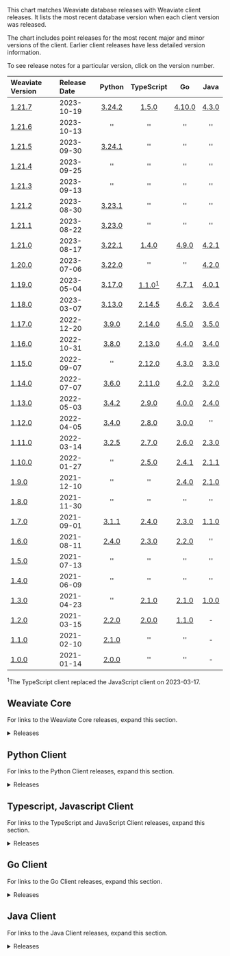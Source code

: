This chart matches Weaviate database releases with Weaviate client releases. It
lists the most recent database version when each client version was released.

The chart includes point releases for the most recent major and minor versions
of the client. Earlier client releases have less detailed version information.

To see release notes for a particular version, click on the version number.

|Weaviate Version|Release Date|Python|TypeScript|Go|Java|
|:-|:-|:-:|:-:|:-:|:-:|
|[1.21.7][c1.21.7]|2023-10-19|[3.24.2][p3.24.2]|[1.5.0][ts1.5.0]|[4.10.0][g4.10.0]|[4.3.0][j4.3.0]|
|[1.21.6][c1.21.6]|2023-10-13|''|''|''|''|
|[1.21.5][c1.21.5]|2023-09-30|[3.24.1][p3.24.1]|''|''|''|
|[1.21.4][c1.21.4]|2023-09-25|''|''|''|''|
|[1.21.3][c1.21.3]|2023-09-13|''|''|''|''|
|[1.21.2][c1.21.2]|2023-08-30|[3.23.1][p3.23.1]| '' | '' | '' |
|[1.21.1][c1.21.1]|2023-08-22|[3.23.0][p3.23.0]| '' | '' | '' |
|[1.21.0][c1.21.0]|2023-08-17|[3.22.1][p3.22.1]|[1.4.0][ts1.4.0]|[4.9.0][g4.9.0]|[4.2.1][j4.2.1]|
|[1.20.0][c1.20.0]|2023-07-06|[3.22.0][p3.22.0]| '' | '' |[4.2.0][j4.2.0]|
|[1.19.0][c1.19.0]|2023-05-04|[3.17.0][p3.17.0]|[1.1.0][ts1.1.0][<sup>1</sup>](#typescriptChange)|[4.7.1][g4.7.1]|[4.0.1][j4.0.1]|
|[1.18.0][c1.18.0]|2023-03-07|[3.13.0][p3.13.0]|[2.14.5][js2.14.5]|[4.6.2][g4.6.2]|[3.6.4][j3.6.4]|
|[1.17.0][c1.17.0]|2022-12-20|[3.9.0][p3.9.0]|[2.14.0][js2.14.0]|[4.5.0][g4.5.0]|[3.5.0][j3.5.0]|
|[1.16.0][c1.16.0]|2022-10-31|[3.8.0][p3.8.0]|[2.13.0][js2.13.0]|[4.4.0][g4.4.0]|[3.4.0][j3.4.0]|
|[1.15.0][c1.15.0]|2022-09-07| '' |[2.12.0][js2.12.0]|[4.3.0][g4.3.0]|[3.3.0][j3.3.0]|
|[1.14.0][c1.14.0]|2022-07-07|[3.6.0][p3.6.0]|[2.11.0][js2.11.0]|[4.2.0][g4.2.0]|[3.2.0][j3.2.0]|
|[1.13.0][c1.13.0]|2022-05-03|[3.4.2][p3.4.2]|[2.9.0][js2.9.0]|[4.0.0][g4.0.0]|[2.4.0][j2.4.0]|
|[1.12.0][c1.12.0]|2022-04-05|[3.4.0][p3.4.0]|[2.8.0][js2.8.0]|[3.0.0][g3.0.0]| '' |
|[1.11.0][c1.11.0]|2022-03-14|[3.2.5][p3.2.5]|[2.7.0][js2.7.0]|[2.6.0][g2.6.0]|[2.3.0][j2.3.0]|
|[1.10.0][c1.10.0]|2022-01-27| '' |[2.5.0][js2.5.0]|[2.4.1][g2.4.1]|[2.1.1][j2.1.1]|
|[1.9.0][c1.9.0]|2021-12-10| '' | '' |[2.4.0][g2.4.0]|[2.1.0][j2.1.0]|
|[1.8.0][c1.8.0]|2021-11-30| '' | '' | '' | '' |
|[1.7.0][c1.7.0]|2021-09-01|[3.1.1][p3.1.1]|[2.4.0][js2.4.0]|[2.3.0][g2.3.0]|[1.1.0][j1.1.0]|
|[1.6.0][c1.6.0]|2021-08-11|[2.4.0][p2.4.0]|[2.3.0][js2.3.0]|[2.2.0][g2.2.0]| '' |
|[1.5.0][c1.5.0]|2021-07-13| '' | '' | '' | '' |
|[1.4.0][c1.4.0]|2021-06-09| '' | '' | '' | '' |
|[1.3.0][c1.3.0]|2021-04-23| '' |[2.1.0][js2.1.0]|[2.1.0][g2.1.0]|[1.0.0][j1.0.0]|
|[1.2.0][c1.2.0]|2021-03-15|[2.2.0][p2.2.0]|[2.0.0][js2.0.0]|[1.1.0][g1.1.0]|-|
|[1.1.0][c1.1.0]|2021-02-10|[2.1.0][p2.1.0]| '' | '' |-|
|[1.0.0][c1.0.0]|2021-01-14|[2.0.0][p2.0.0]| '' | '' |-|

<a name="typescriptChange"><sup>1</sup></a>The TypeScript client replaced the JavaScript client on 2023-03-17.

## Weaviate Core

For links to the Weaviate Core releases, expand this section.

<details>
  <summary>Releases</summary>

  |Weaviate Version|Release Date|
  |:-|:-|
  |[1.21.7][c1.21.7]|2023-10-19|
  |[1.21.6][c1.21.6]|2023-10-13|
  |[1.21.5][c1.21.5]|2023-09-30|
  |[1.21.4][c1.21.4]|2023-09-25|
  |[1.21.3][c1.21.3]|2023-09-13|
  |[1.21.2][c1.21.2]|2023-08-30|
  |[1.21.1][c1.21.1]|2023-08-22|
  |[1.21.0][c1.21.0]|2023-08-17|
  |[1.20.6][c1.20.6]|2023-08-22|
  |[1.20.5][c1.20.5]|2023-08-05|
  |[1.20.4][c1.20.4]|2023-08-01|
  |[1.20.3][c1.20.3]|2023-07-26|
  |[1.20.2][c1.20.2]|2023-07-19|
  |[1.20.1][c1.20.1]|2023-07-13|
  |[1.20.0][c1.20.0]|2023-07-06|
  |[1.19.13][c1.19.13]|2023-08-22|
  |[1.19.12][c1.19.12]|2023-07-06|
  |[1.19.11][c1.19.11]|2023-06-29|
  |[1.19.10][c1.19.10]|2023-06-28|
  |[1.19.9][c1.19.9]|2023-06-22|
  |[1.19.8][c1.19.8]|2023-06-14|
  |[1.19.7][c1.19.7]|2023-06-12|
  |[1.19.6][c1.19.6]|2023-05-24|
  |[1.19.5][c1.19.5]|2023-05-18|
  |[1.19.4][c1.19.4]|2023-05-17|
  |[1.19.3][c1.19.3]|2023-05-12|
  |[1.19.2][c1.19.2]|2023-05-11|
  |[1.19.1][c1.19.1]|2023-05-10|
  |[1.19.0][c1.19.0]|2023-05-04|
  |[1.18.6][c1.18.6]|2023-08-22|
  |[1.18.5][c1.18.5]|2023-05-17|
  |[1.18.4][c1.18.4]|2023-04-24|
  |[1.18.3][c1.18.3]|2023-04-04|
  |[1.18.2][c1.18.2]|2023-03-24|
  |[1.18.1][c1.18.1]|2023-03-16|
  |[1.18.0][c1.18.0]|2023-03-07|
  |[1.17.6][c1.17.6]|2023-03-07|
  |[1.17.5][c1.17.5]|2023-02-28|
  |[1.17.4][c1.17.4]|2023-02-19|
  |[1.17.3][c1.17.3]|2023-02-07|
  |[1.17.2][c1.17.2]|2023-01-26|
  |[1.17.1][c1.17.1]|2023-01-17|
  |[1.17.0][c1.17.0]|2022-12-20|
  |[1.16.9][c1.16.9]|2022-12-18|
  |[1.16.8][c1.16.8]|2022-12-16|
  |[1.16.7][c1.16.7]|2022-12-15|
  |[1.16.6][c1.16.6]|2022-12-06|
  |[1.16.5][c1.16.5]|2022-11-21|
  |[1.16.4][c1.16.4]|2022-11-18|
  |[1.16.3][c1.16.3]|2022-11-15|
  |[1.16.2][c1.16.2]|2022-11-15|
  |[1.16.1][c1.16.1]|2022-11-10|
  |[1.16.0][c1.16.0]|2022-10-31|
  |[1.15.5][c1.15.5]|2022-10-18|
  |[1.15.4][c1.15.4]|2022-10-11|
  |[1.15.3][c1.15.3]|2022-09-28|
  |[1.15.2][c1.15.2]|2022-09-26|
  |[1.15.1][c1.15.1]|2022-09-21|
  |[1.15.0][c1.15.0]|2022-09-07|
  |[1.14.1][c1.14.1]|2022-07-08|
  |[1.14.0][c1.14.0]|2022-07-07|
  |[1.13.2][c1.13.2]|2022-05-20|
  |[1.13.1][c1.13.1]|2022-05-03|
  |[1.13.0][c1.13.0]|2022-05-03|
  |[1.12.2][c1.12.2]|2022-04-13|
  |[1.12.1][c1.12.1]|2022-04-07|
  |[1.12.0][c1.12.0]|2022-04-05|
  |[1.11.0][c1.11.0]|2022-03-14|
  |[1.10.1][c1.10.1]|2022-02-01|
  |[1.10.0][c1.10.0]|2022-01-27|
  |[1.9.1][c1.9.1]|2022-01-19|
  |[1.9.0][c1.9.0]|2021-12-10|
  |[1.8.0][c1.8.0]|2021-11-30|
  |[1.7.2][c1.7.2]|2021-09-28|
  |[1.7.1][c1.7.1]|2021-09-17|
  |[1.7.0][c1.7.0]|2021-09-01|
  |[1.6.0][c1.6.0]|2021-08-11|
  |[1.5.2][c1.5.2]|2021-08-10|
  |[1.5.1][c1.5.1]|2021-07-29|
  |[1.5.0][c1.5.0]|2021-07-13|
  |[1.4.1][c1.4.1]|2021-06-15|
  |[1.4.0][c1.4.0]|2021-06-09|
  |[1.3.0][c1.3.0]|2021-04-23|
  |[1.2.1][c1.2.1]|2021-03-25|
  |[1.2.0][c1.2.0]|2021-03-15|
  |[1.1.0][c1.1.0]|2021-02-10|
  |[1.0.4][c1.0.0]|2021-02-01|
  |[1.0.3][c1.0.0]|2021-01-15|
  |[1.0.2][c1.0.0]|2021-01-14|
  |[1.0.1][c1.0.0]|2021-01-14|
  |[1.0.0][c1.0.0]|2021-01-14|

</details>

## Python Client

For links to the Python Client releases, expand this section.

<details>
  <summary>Releases</summary>

   |Client Version|Release Date|
   |:-|:-|
   |[3.24.2][p3.24.2]|2023-10-04|
   |[3.24.1][p3.24.1]|2023-09-11|
   |[3.23.2][p3.23.2]|2023-08-29|
   |[3.23.1][p3.23.1]|2023-08-25|
   |[3.23.0][p3.23.0]|2023-08-22|
   |[3.22.1][p3.22.1]|2023-07-10|
   |[3.22.0][p3.22.0]|2023-07-06|
   |[3.21.0][p3.21.0]|2023-06-18|
   |[3.20.1][p3.20.1]|2023-06-14|
   |[3.20.0][p3.20.0]|2023-06-12|
   |[3.19.2][p3.19.2]|2023-05-25|
   |[3.19.1][p3.19.1]|2023-05-18|
   |[3.19.0][p3.19.0]|2023-05-18|
   |[3.18.0][p3.18.0]|2023-05-09|
   |[3.17.1][p3.17.1]|2023-05-08|
   |[3.17.0][p3.17.0]|2023-05-04|
   |[3.16.2][p3.16.2]|2023-04-26|
   |[3.16.1][p3.16.1]|2023-04-24|
   |[3.16.0][p3.16.0]|2023-04-24|
   |[3.15.6][p3.15.6]|2023-04-15|
   |[3.15.5][p3.15.5]|2023-04-09|
   |[3.15.4][p3.15.4]|2023-04-08|
   |[3.15.3][p3.15.3]|2023-03-23|
   |[3.15.2][p3.15.2]|2023-03-15|
   |[3.15.1][p3.15.1]|2023-03-13|
   |[3.15.0][p3.15.0]|2023-03-12|
   |[3.14.0][p3.14.0]|2023-03-07|
   |[3.13.0][p3.13.0]|2023-03-02|
   |[3.12.0][p3.12.0]|2023-02-24|
   |[3.11.0][p3.11.0]|2023-01-20|
   |[3.10.0][p3.10.0]|2022-12-21|
   |[3.9.0][p3.9.0]|2022-11-09|
   |[3.8.0][p3.8.0]|2022-09-07|
   |[3.7.0][p3.7.0]|2022-07-29|
   |[3.6.0][p3.6.0]|2022-07-06|
   |[3.5.1][p3.5.1]|2022-05-18|
   |[3.5.0][p3.5.0]|2022-05-08|
   |[3.4.2][p3.4.2]|2022-04-12|
   |[3.4.1][p3.4.1]|2022-04-06|
   |[3.4.0][p3.4.0]|2022-04-04|
   |[3.2.5][p3.2.5]|2021-10-26|
   |[3.2.4][p3.2.4]|2021-10-26|
   |[3.2.3][p3.2.3]|2021-10-13|
   |[3.2.2][p3.2.2]|2021-09-27|
   |[3.2.1][p3.2.1]|2021-09-02|
   |[3.2.0][p3.2.0]|2021-09-02|
   |[3.1.1][p3.1.1]|2021-08-24|
   |[3.1.0][p3.1.0]|2021-08-17|
   |[3.0.0][p3.0.0]|2021-08-17|
   |[2.5.0][p2.5.0]|2021-06-03|
   |[2.4.0][p2.4.0]|2021-04-23|
   |[2.3.0][p2.3.0]|2021-03-26|
   |[2.2.0][p2.2.0]|2021-02-17|
   |[2.1.0][p2.1.0]|2021-02-08|
   |[2.0.0][p2.0.0]|2021-01-11|

</details>

## Typescript, Javascript Client

For links to the TypeScript and JavaScript Client releases, expand this section.

<details>
  <summary>Releases</summary>

  ### TypeScript Client

  |Client Version|Release Date|
  |:-|:-|
  |[1.5.0][ts1.5.0]|2023-08-22|
  |[1.4.0][ts1.4.0]|2023-07-06|
  |[1.3.3][ts1.3.3]|2023-06-14|
  |[1.3.2][ts1.3.2]|2023-05-26|
  |[1.3.1][ts1.3.1]|2023-05-16|
  |[1.3.0][ts1.3.0]|2023-05-08|
  |[1.2.0][ts1.2.0]|2023-05-05|
  |[1.1.0][ts1.1.0]|2023-04-21|
  |[1.0.0][ts1.0.0]|2023-05-04|

  ### JavaScript Client

  |Client Version|Release Date|
  |:-|:-|
  |[2.14.5][js2.14.5]|2023-03-21|
  |[2.14.4][js2.14.4]|2023-02-07|
  |[2.14.3][js2.14.3]|2023-01-27|
  |[2.14.2][js2.14.2]|2022-12-27|
  |[2.14.1][js2.14.1]|2022-12-27|
  |[2.14.0][js2.14.0]|2022-12-20|
  |[2.13.0][js2.13.0]|2022-10-31|
  |[2.12.1][js2.12.1]|2023-09-27|
  |[2.12.0][js2.12.0]|2022-09-07|
  |[2.11.1][js2.11.1]|2022-07-12|
  |[2.11.0][js2.11.0]|2022-07-07|
  |[2.10.1][js2.10.1]|2022-05-31|
  |[2.10.0][js2.10.0]|2022-05-25|
  |[2.9.0][js2.9.0]|2022-05-03|
  |[2.8.0][js2.8.0]|2022-04-05|
  |[2.7.0][js2.7.0]|2022-03-11|
  |[2.6.0][js2.6.0]|2021-11-30|
  |[2.5.0][js2.6.0]|2021-11-30|
  |[2.4.0][js2.4.0]|2021-08-31|
  |[2.3.0][js2.3.0]|2021-06-07|
  |[2.2.0][js2.2.0]|2021-04-23|
  |[2.1.0][js2.1.0]|2021-04-20|
  |[2.0.0][js2.0.0]|2021-01-13|
  |[1.1.2][js1.1.2]|2020-10-03|
  |[1.1.1][js1.1.1]|2020-10-03|
  |[1.1.0][js1.1.0]|2020-10-03|
  |[1.0.0][js1.0.0]|2020-09-15|

</details>


## Go Client

For links to the Go Client releases, expand this section.

<details>
  <summary>Releases</summary>

  |Client Version|Release Date|
  |:-|:-|
  |[4.10.0][g4.10.0]|2023-08-22|
  |[4.9.0][g4.9.0]|2023-07-06|
  |[4.8.1][g4.8.1]|2023-05-26|
  |[4.8.0][g4.8.0]|2023-05-05|
  |[4.7.1][g4.7.1]|2023-04-14|
  |[4.7.0][g4.7.0]|2023-04-03|
  |[4.6.4][g4.6.4]|2023-03-25|
  |[4.6.3][g4.6.3]|2023-03-14|
  |[4.6.2][g4.6.2]|2023-03-07|
  |[4.6.1][g4.6.1]|2023-02-01|
  |[4.6.0][g4.6.0]|2023-02-01|
  |[4.5.2][g4.5.2]|2023-01-19|
  |[4.5.1][g4.5.1]|2023-01-17|
  |[4.5.0][g4.5.0]|2022-12-20|
  |[4.4.0][g4.4.0]|2022-10-31|
  |[4.3.1][g4.3.1]|2022-09-27|
  |[4.3.0][g4.3.0]|2022-09-07|
  |[4.2.1][g4.2.1]|2022-07-12|
  |[4.2.0][g4.2.0]|2022-07-07|
  |[4.1.0][g4.1.0]|2022-05-25|
  |[4.0.0][g4.0.0]|2022-05-03|
  |[3.0.0][g3.0.0]|2022-04-05|
  |[2.6.2][g2.6.2]|2022-10-31|
  |[2.6.1][g2.6.1]|2022-05-04|
  |[2.6.0][g2.6.0]|2022-03-11|
  |[2.5.0][g2.5.0]|2022-02-01|
  |[2.4.1][g2.4.1]|2021-12-15|
  |[2.4.0][g2.4.0]|2021-11-30|
  |[2.3.0][g2.3.0]|2021-08-31|
  |[2.2.0][g2.2.0]|2021-06-07|
  |[2.1.0][g2.1.0]|2021-04-23|
  |[2.0.1][g2.0.1]|2021-03-25|
  |[2.0.0][g2.0.0]|2021-03-23|
  |[1.1.2][g1.1.2]|2021-10-31|
  |[1.1.1][g1.1.1]|2021-05-04|
  |[1.1.0][g1.1.0]|2020-11-09|
  |[1.0.0][g1.0.0]|2020-11-06|


</details>

## Java Client

For links to the Java Client releases, expand this section.

<details>
  <summary>Releases</summary>

  |[4.3.0][j4.3.0]|2023-08-22|
  |[4.2.1][j4.2.1]|2023-07-26|
  |[4.2.0][j4.2.0]|2023-07-06|
  |[4.1.2][j4.1.2]|2023-05-26|
  |[4.1.1][j4.1.1]|2023-05-21|
  |[4.1.0][j4.1.0]|2023-05-05|
  |[4.0.2][j4.0.2]|2023-03-28|
  |[4.0.1][j4.0.1]|2023-03-16|
  |[4.0.0][j4.0.0]|2023-03-14|
  |[3.6.5][j3.6.5]|2023-03-13|
  |[3.6.4][j3.6.4]|2023-03-07|
  |[3.6.3][j3.6.3]|2023-03-01|
  |[3.6.2][j3.6.2]|2023-02-23|
  |[3.6.1][j3.6.1]|2023-02-22|
  |[3.6.0][j3.6.0]|2023-02-09|
  |[3.5.0][j3.5.0]|2022-12-20|
  |[3.4.2][j3.4.2]|2022-11-21|
  |[3.4.1][j3.4.1]|2022-11-18|
  |[3.4.0][j3.4.0]|2022-10-31|
  |[3.3.2][j3.3.2]|2022-10-29|
  |[3.3.1][j3.3.1]|2022-09-29|
  |[3.3.0][j3.3.0]|2022-09-07|
  |[3.2.1][j3.2.1]|2022-07-12|
  |[3.2.0][j3.2.0]|2022-07-07|
  |[3.1.1][j3.1.1]|2022-06-02|
  |[3.1.0][j3.1.0]|2022-05-25|
  |[3.0.0][j3.1.0]|2022-05-04|
  |[2.4.0][j2.4.0]|2022-04-05|
  |[2.3.0][j2.3.0]|2022-03-11|
  |[2.2.2][j2.2.2]|2022-02-08|
  |[2.2.1][j2.2.1]|2022-02-07|
  |[2.2.0][j2.2.0]|2022-02-01|
  |[2.1.1][j2.1.1]|2021-12-15|
  |[2.1.0][j2.1.0]|2021-11-30|
  |[2.0.0][j2.0.0]|2021-11-04|
  |[1.2.1][j1.2.1]|2021-09-28|
  |[1.2.0][j1.2.0]|2021-09-10|
  |[1.1.2][j1.1.2]|2021-08-31|
  |[1.1.1][j1.1.1]|2021-08-10|
  |[1.1.0][j1.1.0]|2021-06-07|
  |[1.0.2][j1.0.2]|2021-04-26|
  |[1.0.1][j1.0.1]|2021-04-23|
  |[1.0.0][j1.0.0]|2021-04-22|

</details>


[comment]: # ( core links )

[c1.21.7]: https://github.com/weaviate/weaviate/releases/tag/v1.21.7
[c1.21.6]: https://github.com/weaviate/weaviate/releases/tag/v1.21.6
[c1.21.5]: https://github.com/weaviate/weaviate/releases/tag/v1.21.5
[c1.21.4]: https://github.com/weaviate/weaviate/releases/tag/v1.21.4
[c1.21.3]: https://github.com/weaviate/weaviate/releases/tag/v1.21.3
[c1.21.2]: https://github.com/weaviate/weaviate/releases/tag/v1.21.2
[c1.21.1]: https://github.com/weaviate/weaviate/releases/tag/v1.21.1
[c1.21.0]: https://github.com/weaviate/weaviate/releases/tag/v1.21.0
[c1.20.6]: https://github.com/weaviate/weaviate/releases/tag/v1.20.6
[c1.20.5]: https://github.com/weaviate/weaviate/releases/tag/v1.20.5
[c1.20.4]: https://github.com/weaviate/weaviate/releases/tag/v1.20.4
[c1.20.3]: https://github.com/weaviate/weaviate/releases/tag/v1.20.3
[c1.20.2]: https://github.com/weaviate/weaviate/releases/tag/v1.20.2
[c1.20.1]: https://github.com/weaviate/weaviate/releases/tag/v1.20.1
[c1.20.0]: https://github.com/weaviate/weaviate/releases/tag/v1.20.0
[c1.19.13]: https://github.com/weaviate/weaviate/releases/tag/v1.19.13
[c1.19.12]: https://github.com/weaviate/weaviate/releases/tag/v1.19.12
[c1.19.11]: https://github.com/weaviate/weaviate/releases/tag/v1.19.11
[c1.19.10]: https://github.com/weaviate/weaviate/releases/tag/v1.19.10
[c1.19.9]: https://github.com/weaviate/weaviate/releases/tag/v1.19.9
[c1.19.8]: https://github.com/weaviate/weaviate/releases/tag/v1.19.8
[c1.19.7]: https://github.com/weaviate/weaviate/releases/tag/v1.19.7
[c1.19.6]: https://github.com/weaviate/weaviate/releases/tag/v1.19.6
[c1.19.5]: https://github.com/weaviate/weaviate/releases/tag/v1.19.5
[c1.19.4]: https://github.com/weaviate/weaviate/releases/tag/v1.19.4
[c1.19.3]: https://github.com/weaviate/weaviate/releases/tag/v1.19.3
[c1.19.2]: https://github.com/weaviate/weaviate/releases/tag/v1.19.2
[c1.19.1]: https://github.com/weaviate/weaviate/releases/tag/v1.19.1
[c1.19.0]: https://github.com/weaviate/weaviate/releases/tag/v1.19.0
[c1.18.6]: https://github.com/weaviate/weaviate/releases/tag/v1.18.6
[c1.18.5]: https://github.com/weaviate/weaviate/releases/tag/v1.18.5
[c1.18.4]: https://github.com/weaviate/weaviate/releases/tag/v1.18.4
[c1.18.3]: https://github.com/weaviate/weaviate/releases/tag/v1.18.3
[c1.18.2]: https://github.com/weaviate/weaviate/releases/tag/v1.18.2
[c1.18.1]: https://github.com/weaviate/weaviate/releases/tag/v1.18.1
[c1.18.0]: https://github.com/weaviate/weaviate/releases/tag/v1.18.0
[c1.17.6]: https://github.com/weaviate/weaviate/releases/tag/v1.17.6
[c1.17.5]: https://github.com/weaviate/weaviate/releases/tag/v1.17.5
[c1.17.4]: https://github.com/weaviate/weaviate/releases/tag/v1.17.4
[c1.17.3]: https://github.com/weaviate/weaviate/releases/tag/v1.17.3
[c1.17.2]: https://github.com/weaviate/weaviate/releases/tag/v1.17.2
[c1.17.1]: https://github.com/weaviate/weaviate/releases/tag/v1.17.1
[c1.17.0]: https://github.com/weaviate/weaviate/releases/tag/v1.17.0
[c1.16.9]: https://github.com/weaviate/weaviate/releases/tag/v1.16.9
[c1.16.8]: https://github.com/weaviate/weaviate/releases/tag/v1.16.8
[c1.16.7]: https://github.com/weaviate/weaviate/releases/tag/v1.16.7
[c1.16.6]: https://github.com/weaviate/weaviate/releases/tag/v1.16.6
[c1.16.5]: https://github.com/weaviate/weaviate/releases/tag/v1.16.5
[c1.16.4]: https://github.com/weaviate/weaviate/releases/tag/v1.16.4
[c1.16.3]: https://github.com/weaviate/weaviate/releases/tag/v1.16.3
[c1.16.2]: https://github.com/weaviate/weaviate/releases/tag/v1.16.2
[c1.16.1]: https://github.com/weaviate/weaviate/releases/tag/v1.16.1
[c1.16.0]: https://github.com/weaviate/weaviate/releases/tag/v1.16.0
[c1.15.5]: https://github.com/weaviate/weaviate/releases/tag/v1.15.5
[c1.15.4]: https://github.com/weaviate/weaviate/releases/tag/v1.15.4
[c1.15.3]: https://github.com/weaviate/weaviate/releases/tag/v1.15.3
[c1.15.2]: https://github.com/weaviate/weaviate/releases/tag/v1.15.2
[c1.15.1]: https://github.com/weaviate/weaviate/releases/tag/v1.15.1
[c1.15.0]: https://github.com/weaviate/weaviate/releases/tag/v1.15.0
[c1.14.1]: https://github.com/weaviate/weaviate/releases/tag/v1.14.1
[c1.14.0]: https://github.com/weaviate/weaviate/releases/tag/v1.14.0
[c1.13.2]: https://github.com/weaviate/weaviate/releases/tag/v1.13.2
[c1.13.1]: https://github.com/weaviate/weaviate/releases/tag/v1.13.1
[c1.13.0]: https://github.com/weaviate/weaviate/releases/tag/v1.13.0
[c1.12.2]: https://github.com/weaviate/weaviate/releases/tag/v1.12.2
[c1.12.1]: https://github.com/weaviate/weaviate/releases/tag/v1.12.1
[c1.12.0]: https://github.com/weaviate/weaviate/releases/tag/v1.12.0
[c1.11.0]: https://github.com/weaviate/weaviate/releases/tag/v1.11.0
[c1.10.1]: https://github.com/weaviate/weaviate/releases/tag/v1.10.1
[c1.10.0]: https://github.com/weaviate/weaviate/releases/tag/v1.10.0
[c1.9.1]: https://github.com/weaviate/weaviate/releases/tag/v1.9.1
[c1.9.0]: https://github.com/weaviate/weaviate/releases/tag/v1.9.0
[c1.8.0]: https://github.com/weaviate/weaviate/releases/tag/v1.8.0
[c1.7.2]: https://github.com/weaviate/weaviate/releases/tag/v1.7.2
[c1.7.1]: https://github.com/weaviate/weaviate/releases/tag/v1.7.1
[c1.7.0]: https://github.com/weaviate/weaviate/releases/tag/v1.7.0
[c1.6.0]: https://github.com/weaviate/weaviate/releases/tag/v1.6.0
[c1.5.2]: https://github.com/weaviate/weaviate/releases/tag/v1.5.2
[c1.5.1]: https://github.com/weaviate/weaviate/releases/tag/v1.5.1
[c1.5.0]: https://github.com/weaviate/weaviate/releases/tag/v1.5.0
[c1.4.1]: https://github.com/weaviate/weaviate/releases/tag/v1.4.1
[c1.4.0]: https://github.com/weaviate/weaviate/releases/tag/v1.4.0
[c1.3.0]: https://github.com/weaviate/weaviate/releases/tag/v1.3.0
[c1.2.1]: https://github.com/weaviate/weaviate/releases/tag/v1.2.1
[c1.2.0]: https://github.com/weaviate/weaviate/releases/tag/v1.2.0
[c1.1.0]: https://github.com/weaviate/weaviate/releases/tag/v1.1.0
[c1.0.0]: https://github.com/weaviate/weaviate/releases/tag/v1.0.0

[comment]: # ( python client links )

[p3.24.2]: https://github.com/weaviate/weaviate-python-client/releases/tag/v3.24.2
[p3.24.1]: https://github.com/weaviate/weaviate-python-client/releases/tag/v3.24.1
[p3.24.0]: https://github.com/weaviate/weaviate-python-client/releases/tag/v3.24.0
[p3.23.2]: https://github.com/weaviate/weaviate-python-client/releases/tag/v3.23.2
[p3.23.1]: https://github.com/weaviate/weaviate-python-client/releases/tag/v3.23.1
[p3.23.0]: https://github.com/weaviate/weaviate-python-client/releases/tag/v3.23.0
[p3.22.1]: https://github.com/weaviate/weaviate-python-client/releases/tag/v3.22.1
[p3.22.0]: https://github.com/weaviate/weaviate-python-client/releases/tag/v3.22.0
[p3.21.0]: https://github.com/weaviate/weaviate-python-client/releases/tag/v3.21.0
[p3.20.1]: https://github.com/weaviate/weaviate-python-client/releases/tag/v3.20.1
[p3.20.0]: https://github.com/weaviate/weaviate-python-client/releases/tag/v3.20.0
[p3.19.2]: https://github.com/weaviate/weaviate-python-client/releases/tag/v3.19.2
[p3.19.1]: https://github.com/weaviate/weaviate-python-client/releases/tag/v3.19.1
[p3.19.0]: https://github.com/weaviate/weaviate-python-client/releases/tag/v3.19.0
[p3.18.0]: https://github.com/weaviate/weaviate-python-client/releases/tag/v3.19.0
[p3.17.1]: https://github.com/weaviate/weaviate-python-client/releases/tag/v3.17.1
[p3.17.0]: https://github.com/weaviate/weaviate-python-client/releases/tag/v3.17.0
[p3.16.2]: https://github.com/weaviate/weaviate-python-client/releases/tag/v3.16.2
[p3.16.1]: https://github.com/weaviate/weaviate-python-client/releases/tag/v3.16.1
[p3.16.0]: https://github.com/weaviate/weaviate-python-client/releases/tag/v3.16.0
[p3.15.6]: https://github.com/weaviate/weaviate-python-client/releases/tag/v3.15.6
[p3.15.5]: https://github.com/weaviate/weaviate-python-client/releases/tag/v3.15.5
[p3.15.4]: https://github.com/weaviate/weaviate-python-client/releases/tag/v3.15.4
[p3.15.3]: https://github.com/weaviate/weaviate-python-client/releases/tag/v3.15.3
[p3.15.2]: https://github.com/weaviate/weaviate-python-client/releases/tag/v3.15.2
[p3.15.1]: https://github.com/weaviate/weaviate-python-client/releases/tag/v3.15.1
[p3.15.0]: https://github.com/weaviate/weaviate-python-client/releases/tag/v3.15.0
[p3.14.0]: https://github.com/weaviate/weaviate-python-client/releases/tag/v3.14.0
[p3.13.0]: https://github.com/weaviate/weaviate-python-client/releases/tag/v3.13.0
[p3.12.0]: https://github.com/weaviate/weaviate-python-client/releases/tag/v3.12.0
[p3.11.0]: https://github.com/weaviate/weaviate-python-client/releases/tag/v3.11.0
[p3.10.0]: https://github.com/weaviate/weaviate-python-client/releases/tag/v3.10.0
[p3.9.0]: https://github.com/weaviate/weaviate-python-client/releases/tag/v3.9.0
[p3.8.0]: https://github.com/weaviate/weaviate-python-client/releases/tag/v3.8.0
[p3.7.0]: https://github.com/weaviate/weaviate-python-client/releases/tag/v3.7.0
[p3.6.0]: https://github.com/weaviate/weaviate-python-client/releases/tag/v3.6.0
[p3.5.1]: https://github.com/weaviate/weaviate-python-client/releases/tag/v3.5.1
[p3.5.0]: https://github.com/weaviate/weaviate-python-client/releases/tag/v3.5.0
[p3.4.2]: https://github.com/weaviate/weaviate-python-client/releases/tag/v3.4.2
[p3.4.1]: https://github.com/weaviate/weaviate-python-client/releases/tag/v3.4.1
[p3.4.0]: https://github.com/weaviate/weaviate-python-client/releases/tag/v3.4.0
[p3.2.5]: https://github.com/weaviate/weaviate-python-client/releases/tag/v3.2.5
[p3.2.4]: https://github.com/weaviate/weaviate-python-client/releases/tag/v3.2.4
[p3.2.3]: https://github.com/weaviate/weaviate-python-client/releases/tag/v3.2.3
[p3.2.2]: https://github.com/weaviate/weaviate-python-client/releases/tag/v3.2.2
[p3.2.1]: https://github.com/weaviate/weaviate-python-client/releases/tag/v3.2.1
[p3.2.0]: https://github.com/weaviate/weaviate-python-client/releases/tag/v3.2.0
[p3.1.1]: https://github.com/weaviate/weaviate-python-client/releases/tag/v3.1.1
[p3.1.0]: https://github.com/weaviate/weaviate-python-client/releases/tag/v3.1.0
[p3.0.0]: https://github.com/weaviate/weaviate-python-client/releases/tag/v3.0.0
[p2.5.0]: https://github.com/weaviate/weaviate-python-client/releases/tag/v2.5.0
[p2.4.0]: https://github.com/weaviate/weaviate-python-client/releases/tag/v2.4.0
[p2.3.0]: https://github.com/weaviate/weaviate-python-client/releases/tag/v2.3.0
[p2.2.0]: https://github.com/weaviate/weaviate-python-client/releases/tag/v2.2.0
[p2.1.0]: https://github.com/weaviate/weaviate-python-client/releases/tag/v2.1.0
[p2.0.0]: https://github.com/weaviate/weaviate-python-client/releases/tag/v2.0.0

[comment]: # ( go client links )

[g4.10.0]: https://github.com/weaviate/weaviate-go-client/releases/tag/4.10.0
[g4.9.0]: https://github.com/weaviate/weaviate-go-client/releases/tag/4.9.0
[g4.8.1]: https://github.com/weaviate/weaviate-go-client/releases/tag/4.8.1
[g4.8.0]: https://github.com/weaviate/weaviate-go-client/releases/tag/4.8.0
[g4.7.1]: https://github.com/weaviate/weaviate-go-client/releases/tag/4.7.1
[g4.7.0]: https://github.com/weaviate/weaviate-go-client/releases/tag/4.7.0
[g4.6.4]: https://github.com/weaviate/weaviate-go-client/releases/tag/4.6.4
[g4.6.3]: https://github.com/weaviate/weaviate-go-client/releases/tag/4.6.3
[g4.6.2]: https://github.com/weaviate/weaviate-go-client/releases/tag/4.6.2
[g4.6.1]: https://github.com/weaviate/weaviate-go-client/releases/tag/4.6.1
[g4.6.0]: https://github.com/weaviate/weaviate-go-client/releases/tag/4.6.0
[g4.5.2]: https://github.com/weaviate/weaviate-go-client/releases/tag/4.5.2
[g4.5.1]: https://github.com/weaviate/weaviate-go-client/releases/tag/4.5.1
[g4.5.0]: https://github.com/weaviate/weaviate-go-client/releases/tag/4.5.0
[g4.4.0]: https://github.com/weaviate/weaviate-go-client/releases/tag/4.4.0
[g4.3.1]: https://github.com/weaviate/weaviate-go-client/releases/tag/4.3.1
[g4.3.0]: https://github.com/weaviate/weaviate-go-client/releases/tag/4.3.0
[g4.2.1]: https://github.com/weaviate/weaviate-go-client/releases/tag/4.2.1
[g4.2.0]: https://github.com/weaviate/weaviate-go-client/releases/tag/4.2.0
[g4.1.0]: https://github.com/weaviate/weaviate-go-client/releases/tag/4.1.0
[g4.0.0]: https://github.com/weaviate/weaviate-go-client/releases/tag/4.0.0
[g3.0.0]: https://github.com/weaviate/weaviate-go-client/releases/tag/3.0.0
[g2.6.2]: https://github.com/weaviate/weaviate-go-client/releases/tag/2.6.2
[g2.6.1]: https://github.com/weaviate/weaviate-go-client/releases/tag/2.6.1
[g2.6.0]: https://github.com/weaviate/weaviate-go-client/releases/tag/2.6.0
[g2.5.0]: https://github.com/weaviate/weaviate-go-client/releases/tag/2.5.0
[g2.4.1]: https://github.com/weaviate/weaviate-go-client/releases/tag/2.4.1
[g2.4.0]: https://github.com/weaviate/weaviate-go-client/releases/tag/2.4.0
[g2.3.0]: https://github.com/weaviate/weaviate-go-client/releases/tag/2.3.0
[g2.2.0]: https://github.com/weaviate/weaviate-go-client/releases/tag/2.2.0
[g2.1.0]: https://github.com/weaviate/weaviate-go-client/releases/tag/2.1.0
[g2.0.1]: https://github.com/weaviate/weaviate-go-client/releases/tag/2.0.1
[g2.0.0]: https://github.com/weaviate/weaviate-go-client/releases/tag/2.0.0
[g1.1.2]: https://github.com/weaviate/weaviate-go-client/releases/tag/1.1.2
[g1.1.1]: https://github.com/weaviate/weaviate-go-client/releases/tag/1.1.1
[g1.1.0]: https://github.com/weaviate/weaviate-go-client/releases/tag/1.1.0
[g1.0.0]: https://github.com/weaviate/weaviate-go-client/releases/tag/1.0.0


[comment]: # ( javascript typescript client links )

 [ts1.5.0]: https://github.com/weaviate/typescript-client/releases/tag/v1.5.0
 [ts1.4.0]: https://github.com/weaviate/typescript-client/releases/tag/v1.4.0
 [ts1.3.3]: https://github.com/weaviate/typescript-client/releases/tag/v1.3.3
 [ts1.3.2]: https://github.com/weaviate/typescript-client/releases/tag/v1.3.2
 [ts1.3.1]: https://github.com/weaviate/typescript-client/releases/tag/v1.3.1
 [ts1.3.0]: https://github.com/weaviate/typescript-client/releases/tag/v1.3.0
 [ts1.2.0]: https://github.com/weaviate/typescript-client/releases/tag/v1.2.0
 [ts1.1.0]: https://github.com/weaviate/typescript-client/releases/tag/v1.1.0
 [ts1.0.0]: https://github.com/weaviate/typescript-client/releases/tag/v1.0.0
 [js2.14.5]: https://github.com/weaviate/weaviate-javascript-client/releases/tag/v2.14.5
 [js2.14.4]: https://github.com/weaviate/weaviate-javascript-client/releases/tag/v2.14.4
 [js2.14.3]: https://github.com/weaviate/weaviate-javascript-client/releases/tag/v2.14.3
 [js2.14.2]: https://github.com/weaviate/weaviate-javascript-client/releases/tag/v2.14.2
 [js2.14.1]: https://github.com/weaviate/weaviate-javascript-client/releases/tag/v2.14.1
 [js2.14.0]: https://github.com/weaviate/weaviate-javascript-client/releases/tag/v2.14.0
 [js2.13.0]: https://github.com/weaviate/weaviate-javascript-client/releases/tag/v2.13.0
 [js2.12.1]: https://github.com/weaviate/weaviate-javascript-client/releases/tag/v2.12.1
 [js2.12.0]: https://github.com/weaviate/weaviate-javascript-client/releases/tag/v2.12.0
 [js2.11.1]: https://github.com/weaviate/weaviate-javascript-client/releases/tag/v2.11.1
 [js2.11.0]: https://github.com/weaviate/weaviate-javascript-client/releases/tag/v2.11.0
 [js2.10.1]: https://github.com/weaviate/weaviate-javascript-client/releases/tag/v2.10.1
 [js2.10.0]: https://github.com/weaviate/weaviate-javascript-client/releases/tag/v2.10.0
 [js2.9.0]:  https://github.com/weaviate/weaviate-javascript-client/releases/tag/v2.9.0
 [js2.8.0]:  https://github.com/weaviate/weaviate-javascript-client/releases/tag/v2.8.0
 [js2.7.0]:  https://github.com/weaviate/weaviate-javascript-client/releases/tag/v2.7.0
 [js2.6.0]:  https://github.com/weaviate/weaviate-javascript-client/releases/tag/v2.6.0
 [js2.5.0]:  https://github.com/weaviate/weaviate-javascript-client/releases/tag/v2.5.0
 [js2.4.0]:  https://github.com/weaviate/weaviate-javascript-client/releases/tag/v2.4.0
 [js2.3.0]:  https://github.com/weaviate/weaviate-javascript-client/releases/tag/v2.3.0
 [js2.2.0]:  https://github.com/weaviate/weaviate-javascript-client/releases/tag/v2.2.0
 [js2.1.0]:  https://github.com/weaviate/weaviate-javascript-client/releases/tag/v2.1.0
 [js2.0.0]:  https://github.com/weaviate/weaviate-javascript-client/releases/tag/v2.0.0
 [js1.1.2]:  https://github.com/weaviate/weaviate-javascript-client/releases/tag/v1.1.2
 [js1.1.1]:  https://github.com/weaviate/weaviate-javascript-client/releases/tag/v1.1.1
 [js1.1.0]:  https://github.com/weaviate/weaviate-javascript-client/releases/tag/v.1.1.0
 [js1.0.0]:  https://github.com/weaviate/weaviate-javascript-client/releases/tag/v.1.0.0

[comment]: # ( java client links )

[j4.3.0]: https://github.com/weaviate/java-client/releases/tag/4.3.0
[j4.2.1]: https://github.com/weaviate/java-client/releases/tag/4.2.1
[j4.2.0]: https://github.com/weaviate/java-client/releases/tag/4.2.0
[j4.1.2]: https://github.com/weaviate/java-client/releases/tag/4.1.2
[j4.1.1]: https://github.com/weaviate/java-client/releases/tag/4.1.1
[j4.1.0]: https://github.com/weaviate/java-client/releases/tag/4.1.0
[j4.0.2]: https://github.com/weaviate/java-client/releases/tag/4.0.2
[j4.0.1]: https://github.com/weaviate/java-client/releases/tag/4.0.1
[j4.0.0]: https://github.com/weaviate/java-client/releases/tag/4.0.0
[j3.6.5]: https://github.com/weaviate/java-client/releases/tag/3.6.5
[j3.6.4]: https://github.com/weaviate/java-client/releases/tag/3.5.4
[j3.6.3]: https://github.com/weaviate/java-client/releases/tag/3.6.3
[j3.6.2]: https://github.com/weaviate/java-client/releases/tag/3.6.2
[j3.6.1]: https://github.com/weaviate/java-client/releases/tag/3.6.1
[j3.6.0]: https://github.com/weaviate/java-client/releases/tag/3.6.0
[j3.5.0]: https://github.com/weaviate/java-client/releases/tag/3.5.0
[j3.4.2]: https://github.com/weaviate/java-client/releases/tag/3.4.2
[j3.4.1]: https://github.com/weaviate/java-client/releases/tag/3.4.1
[j3.4.0]: https://github.com/weaviate/java-client/releases/tag/3.4.0
[j3.3.2]: https://github.com/weaviate/java-client/releases/tag/3.3.2
[j3.3.1]: https://github.com/weaviate/java-client/releases/tag/3.3.1
[j3.3.0]: https://github.com/weaviate/java-client/releases/tag/3.3.0
[j3.2.1]: https://github.com/weaviate/java-client/releases/tag/3.2.1
[j3.2.0]: https://github.com/weaviate/java-client/releases/tag/3.2.0
[j3.1.1]: https://github.com/weaviate/java-client/releases/tag/3.1.1
[j3.1.0]: https://github.com/weaviate/java-client/releases/tag/3.1.0
[j3.0.0]: https://github.com/weaviate/java-client/releases/tag/3.0.0
[j2.4.0]: https://github.com/weaviate/java-client/releases/tag/2.4.0
[j2.3.0]: https://github.com/weaviate/java-client/releases/tag/2.3.0
[j2.2.2]: https://github.com/weaviate/java-client/releases/tag/2.2.2
[j2.2.1]: https://github.com/weaviate/java-client/releases/tag/2.2.1
[j2.2.0]: https://github.com/weaviate/java-client/releases/tag/2.2.0
[j2.1.1]: https://github.com/weaviate/java-client/releases/tag/2.1.1
[j2.1.0]: https://github.com/weaviate/java-client/releases/tag/2.1.0
[j2.0.0]: https://github.com/weaviate/java-client/releases/tag/2.0.0
[j1.2.1]: https://github.com/weaviate/java-client/releases/tag/1.2.1
[j1.2.0]: https://github.com/weaviate/java-client/releases/tag/1.2.0
[j1.1.2]: https://github.com/weaviate/java-client/releases/tag/1.1.2
[j1.1.1]: https://github.com/weaviate/java-client/releases/tag/1.1.1
[j1.1.0]: https://github.com/weaviate/java-client/releases/tag/1.1.0
[j1.0.2]: https://github.com/weaviate/java-client/releases/tag/1.0.2
[j1.0.1]: https://github.com/weaviate/java-client/releases/tag/1.0.1
[j1.0.0]: https://github.com/weaviate/java-client/releases/tag/1.0.0